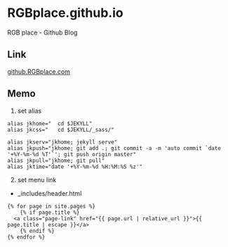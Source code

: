 # RGBplace.github.io
RGB place - Github Blog

## Link
[github.RGBplace.com](http://github.rgbplace.com)


## Memo

1. set alias

```
alias jkhome="  cd $JEKYLL"
alias jkcss="   cd $JEKYLL/_sass/"

alias jkserv="jkhome; jekyll serve"
alias jkpush="jkhome; git add .; git commit -a -m 'auto commit `date '+%Y-%m-%d %T'`'; git push origin master"
alias jkpull="jkhome; git pull"
alias jktime="date '+%Y-%m-%d %H:%M:%S %z'"
```

2. set menu link
- _includes/header.html
```
{% for page in site.pages %}
	{% if page.title %}
  <a class="page-link" href="{{ page.url | relative_url }}">{{ page.title | escape }}</a>
	{% endif %}
{% endfor %}
```
